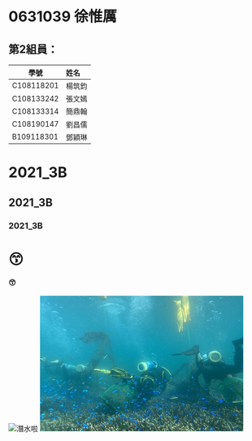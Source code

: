 # 0631039 徐惟厲
## 第2組員：

學號           | 姓名   
------------|:-----
C108118201  | 楊筑鈞
C108133242  | 張文嫣
C108133314  | 簡鼎翰
C108190147  | 劉昌儒
B109118301  | 鄧穎琳

# 2021_3B
## 2021_3B
### 2021_3B
# 😙
#### 😙

![](https://www.nkust.edu.tw/var/file/0/1000/pictures/709/m/mczh-tw400x400_small49362_395013297813.jpg "潛水啦")
![fig](nkust.jpg "潛水嘍")
